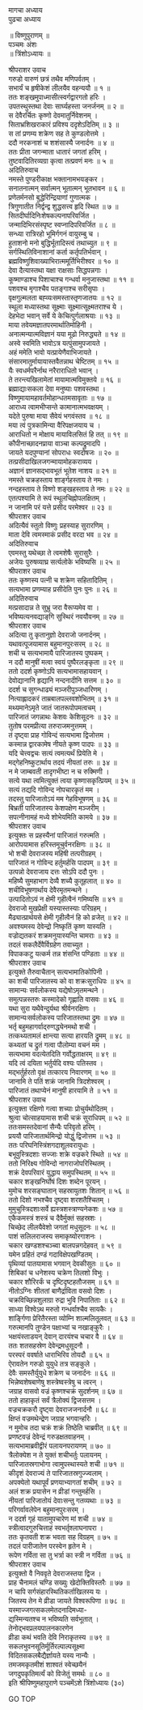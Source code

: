 मागचा अध्याय  
पुढचा अध्याय  
  
॥ विष्णुपुराणम् ॥  
पञ्चमः अंशः  
॥ त्रिंशोऽध्यायः ॥  
  
श्रीपराशर उवाच  
गरुडो वारुणं छत्रं तथैव मणिपर्वतम् ।  
सभार्यं च हृषीकेशं लीलयैव वहन्ययौ ॥ १ ॥  
ततः शङ्खमुपाध्मासीत्स्वर्गद्वारगतो हरिः ।  
उपतस्थुस्तथा देवाः सार्घ्यहस्ता जनर्जनम् ॥ २ ॥  
स देवैरर्चितः कृष्णो देवमातुर्निवेशनम् ।  
सिताभ्रशिखराकारं प्रविश्य ददृशेऽदितिम् ॥ ३ ॥  
स तां प्रणम्य शक्रेण सह ते कुण्डलोत्तमे ।  
ददौ नरकनाशं च शशंसास्यै जनार्दनः ॥ ४ ॥  
ततः प्रीता जगन्माता धातारं जगतां हरिम् ।  
तुष्टवादितिरव्यग्रा कृत्वा तत्प्रवणं मनः ॥ ५ ॥  
अदितिरुवाच  
नमस्ते पुण्डरीकाक्ष भक्तानामभयङ्कर ।  
सनातनात्मन् सर्वात्मन् भूतात्मन् भूतभावन ॥ ६ ॥  
प्रणेतर्मनसो बुद्धेरिन्द्रियाणां गुणात्मक ।  
त्रिगुणातीत निर्द्वन्द्व शुद्धसत्त्व हृदि स्थित ॥ ७ ॥  
सितदीर्घादिनिःशेषकल्पनापरिवर्जित ।  
जन्मादिभिरसंस्पृष्ट स्वप्नादिपरिवर्जित ॥ ८ ॥  
सन्ध्या रात्रिरहो भूमिर्गगनं वायुरम्बु च ।  
हुताशनो मनो बुद्धिर्भूतादिस्त्वं तथाच्युत ॥ ९ ॥  
सर्गस्थितिविनाशानां कर्ता कर्तृपतिर्भवान् ।  
ब्रह्मविष्णुशिवाख्याभिरात्ममूर्तिभिरीश्वर ॥ १० ॥  
देवा दैत्यास्तथा यक्षा राक्षसाः सिद्धपन्नगाः ।  
कूष्माण्डाश्च पिशाचाश्च गन्धर्वा मनुजास्तथा ॥ ११ ॥  
पशवश्च मृगाश्चैव पतङ्गाश्च सरीसृपाः ।  
वृक्षगुल्मलता बह्व्यःसमस्तास्तृणजातयः ॥ १२ ॥  
स्थूला मध्यास्तथा सूक्ष्माः सूक्ष्मात्सूक्ष्मतराश्च ये ।  
देहभेदा भवान् सर्वे ये केचित्पुर्गलाश्रयाः ॥ १३ ॥  
माया तवेयमज्ञातपरमार्थातिमोहिनी ।  
अनात्मन्यात्मविज्ञानं यया मूढो निरुद्ध्यते ॥ १४ ॥  
अस्वे स्वमिति भावोऽत्र यत्पुंसामुपजायते ।  
अहं ममेति भावो यत्प्रायेणैवाभिजायते ।  
संसारमातुर्मायायास्तवैतन्नाथ चेष्टितम् ॥ १५ ॥  
यैः स्वधर्मपरैर्नाथ नरैराराधितो भवान् ।  
ते तरन्त्यखिलामेतां मायामात्मविमुक्तये ॥ १६ ॥  
ब्रह्माद्याःसकला देवा मनुष्याः पशवस्तथा ।  
विष्णुमायामहावर्तमोहान्धतमसावृताः ॥ १७ ॥  
आराध्य त्वामभीप्सन्ते कामानात्मभवक्षयम् ।  
यदेते पुरुषा माया सैवेयं भगवंस्तव ॥ १८ ॥  
मया त्वं पुत्रकामिन्या वैरिपक्षजयाय च ।  
आराधितो न मोक्षाय मायाविलसितं हि तत् ॥ १९ ॥  
कौपीनाच्छादनप्राया वाञ्चा कल्पद्रुमादपि ।  
जायते यदपुण्यानां सोपराधः स्वदोषजः ॥ २० ॥  
तत्प्रसीदाखिलजगन्मायामोहकराव्यय ।  
अज्ञानं ज्ञानसद्भावभूतं भूतेश नाशय ॥ २१ ॥  
नमस्ते चक्रहस्ताय शार्ङ्गहस्ताय ते नमः ।  
नन्दहस्ताय ते विष्णो शङ्खहस्ताय ते नमः ॥ २२ ॥  
एतत्पश्यामि ते रूपं स्थूलचिह्नोपलक्षितम् ।  
न जानामि परं यत्ते प्रसीद परमेश्वर ॥ २३ ॥  
श्रीपराशर उवाच  
अदित्यैवं स्तुतो विष्णुः प्रहस्याह सुरारणिम् ।  
माता देवि त्वमस्माकं प्रसीद वरदा भव ॥ २४ ॥  
अदितिरुवाच  
एवमस्तु यथेच्छा ते त्वमशेषैः सुरासुरैः ।  
अजेयः पुरुषव्याघ्र सर्त्यलोके भविष्यसि ॥ २५ ॥  
श्रीपराशर उवाच  
ततः कृष्णस्य पत्नी च शक्रेण सहितादितिम् ।  
सत्यभामा प्रणम्याह प्रसीदेति पुनः पुनः ॥ २६ ॥  
अदितिरुवाच  
मत्प्रसादान्न ते सुभ्रु जरा वैरूप्यमेव वा ।  
भविष्यत्यनवद्याङ्‌गि सुस्थिरं नवयौवनम् ॥ २७ ॥  
श्रीपराशर उवाच  
अदित्या तु कृतानुज्ञो देवराजो जनार्दनम् ।  
यथावत्पूजयामास बहुमानपुरःसरम् ॥ २८ ॥  
शची च सत्यभामायै पारिजातस्य पुष्पकम् ।  
न ददौ मानुषीं मत्वा स्वयं पुष्पैरलङ्कृता ॥ २९ ॥  
ततो ददर्श कृष्णोऽपि सत्यभामासहायवान् ।  
देवोद्यानानि हृद्यानि नन्दनादीनि सत्तम ॥ ३० ॥  
ददर्श च सुगन्धाढ्यं मञ्जरीपुञ्जधारिणम् ।  
नित्याह्लादकरं ताम्रबालपल्लवशोभितम् ॥ ३१ ॥  
मथ्यमानेऽमृते जातं जातरूपोपमत्वचम् ।  
पारिजातं जगन्नाथः केशवः केशिसूदनः ॥ ३२ ॥  
तुतोष परमप्रीत्या तरुराजमनुत्तमम् ।  
तं दृष्ट्वा प्राह गोविन्दं सत्यभामा द्विजोत्तम ।  
कस्मान्न द्वारकामेष नीयते कृष्ण पादपः ॥ ३३ ॥  
यदि चेत्त्वद्वचः सत्यं त्वमत्यर्थं प्रियेति मे ।  
मद्गेहनिष्कुटार्थाय तदयं नीयतां तरुः ॥ ३४ ॥  
न मे जाम्बवती तादृगभीष्टा न च रुक्मिणी ।  
सत्ये यथा त्वमित्युक्तं त्वया कृष्णासकृत्प्रियम् ॥ ३५ ॥  
सत्यं तद्यदि गोविन्द नोपचारकृतं मम ।  
तदस्तु पारिजातोऽयं मम गेहविभूषणम् ॥ ३६ ॥  
बिभ्रती पारिजातस्य केशपक्षेण मञ्जरीम् ।  
सपत्नीनामहं मध्ये शोभेयमिति कामये ॥ ३७ ॥  
श्रीपराशर उवाच  
इत्युक्तः स प्रहस्यैनां पारिजातं गरुत्मति ।  
आरोपयामास हरिस्तमूचुर्वनरक्षिणः ॥ ३८ ॥  
भो शची देवराजस्य महिषी तत्परीग्रहम् ।  
पारिजातं न गोविन्द हर्तुमर्हसि पादपम् ॥ ३९ ॥  
उत्पन्नो देवराजाय दत्तः सोऽपि ददौ पुनः ।  
महिष्यै सुमहाभाग देव्यै शच्यै कुतूहलात् ॥ ४० ॥  
शचीविभूषणार्थाय देवैरमृतमन्थने ।  
उत्पादितोऽयं न क्षेमी गृहीत्वैनं गमिष्यसि ॥ ४१ ॥  
देवराजो मुखप्रेक्षी यस्यास्तस्याः परिग्रहम् ।  
मैढ्यात्प्रार्थयसे क्षेमी गृहीत्वैनं हि को व्रजेत् ॥ ४२ ॥  
अवश्यमस्य देवेन्द्रो निष्कृतिं कृष्ण यास्यति ।  
वज्रोद्यतकरं शक्रमनुयास्यन्ति चामराः ॥ ४३ ॥  
तदलं सकलैर्देवैर्विग्रहेण तवाच्युत ।  
विपाककटु यत्कर्म तन्न शंसन्ति पण्डिताः ॥ ४४ ॥  
श्रीपराशर उवाच  
इत्युक्ते तैरुवाचैतान् सत्यभामातिकोपिनी ।  
का शची पारिजातस्य को वा शक्रःसुराधिपः ॥ ४५ ॥  
सामान्यः सर्वलोकस्य यद्येषोऽमृतमन्थने ।  
समुत्पन्नस्तरुः कस्मादेको गृह्णाति वासवः ॥ ४६ ॥  
यथा सुरा यथैवेन्दुर्यथा श्रीर्वनरक्षिणः ।  
सामान्यःसर्वलोकस्य पारिजातस्तथा द्रुमः ॥ ४७ ॥  
भर्तृ बहुमहागर्वाद्‌रुणद्ध्येनमथो शची ।  
तत्कथ्यतामलं क्षान्त्या सत्या हारयति द्रुमम् ॥ ४८ ॥  
कथ्यतां च द्रुतं गत्वा पौलोम्या वचनं मम ।  
सत्यभामा वदत्येतदिति गर्वोद्धताक्षरम् ॥ ४९ ॥  
यदि त्वं दयिता भर्तुर्यदि वश्यः पतिस्तव ।  
मद्भर्तुर्हरतो वृक्षं तत्कारय निवारणम् ॥ ५० ॥  
जानामि ते पतिं शक्रं जानामि त्रिदशेश्वरम् ।  
पारिजातं तथाप्येनं मानुषी हारयामि ते ॥ ५१ ॥  
श्रीपराशर उवाच  
इत्युक्ता रक्षिणो गत्वा शच्याः प्रोचुर्यथोदितम् ।  
श्रुत्वा चोत्साहयामास शची चक्रं सुराधिपम् ॥ ५२ ॥  
ततःसमस्तदेवानां सैन्यैः परिवृतो हरिम् ।  
प्रययौ पारिजातार्थमिन्द्रो योद्धुं द्विजोत्तम ॥ ५३ ॥  
ततः परिघनिस्त्रिंशगदाशूलवरायुधाः ।  
बभूवुस्त्रिदशाः सज्जाः शक्रे वज्रकरे स्थिते ॥ ५४ ॥  
ततो निरिक्ष्य गोविन्दो नागराजोपरिस्थितम् ।  
शक्रं देवपरिवारं युद्धाय समुपस्थितम् ॥ ५५ ॥  
चकार शङ्खनिर्घोषं दिशः शब्देन पूरयन् ।  
मुमोच शरसङ्घातान् सहस्रायुतशः शितान् ॥ ५६ ॥  
ततो दिशो नभश्चैव दृष्ट्वा शरशतैश्चितम् ।  
मुमुचुस्त्रिदशाःसर्वे ह्यस्त्रशस्त्राण्यनेकशः ॥ ५७ ॥  
एकैकमस्त्रं शस्त्रं च दैवैर्मुक्तं सहस्रशः ।  
चिच्छेद लीलयैवेशो जगतां मधुसूदनः ॥ ५८ ॥  
पाशं सलिलराजस्य समाकृष्योरगाशनः ।  
चकार खण्डशश्चञ्च्वा बालपन्नगदेहवत् ॥ ५९ ॥  
यमेन प्रहितं दण्डं गदाविक्षेपखण्डितम् ।  
पृथिव्यां पातयामास भगवान् देवकीसुतः ॥ ६० ॥  
शिबिकां च धनेशस्य चक्रेण तिलशो विभुः ।  
चकार शौरिरर्कं च दृष्टिदृष्टहतौजसम् ॥ ६१ ॥  
नीतोऽग्निः शीततां बाणैर्द्राविता वसवो दिशः ।  
चक्रविच्छिन्नशुलाग्रा रुद्रा भुवि निपातिताः ॥ ६२ ॥  
साध्या विश्वेऽथ मरुतो गन्धर्वाश्चैव सायकैः ।  
शार्ङ्गिणा प्रेरितैरस्ता व्योम्नि शाल्मलितूलवत् ॥ ६३ ॥  
गरुत्मानपि तुण्डेन पक्षाभ्यां च नखाङ्कुरैः ।  
भक्षयंस्ताडयन् देवान् दारयंश्च चचार वै ॥ ६४ ॥  
ततः शतसहस्रेण देवेन्द्रमधुसूदनौ ।  
परस्परं ववर्षाते धाराभिरिव तोयदौ ॥ ६५ ॥  
ऐरावतेन गरुडो युयुधे तत्र सङ्कुले ।  
देवैः समस्तैर्युयुधे शक्रेण च जनार्दनः ॥ ६६ ॥  
भिन्नेष्वशेषबाणेषु शस्त्रेष्वस्त्रेषु च त्वरन् ।  
जग्राह वासवो वज्रं कृष्णश्चक्रं सुदर्शनम् ॥ ६७ ॥  
ततो हाहाकृतं सर्वं त्रैलोक्यं द्विजसत्तम ।  
वज्रचक्रकरौ दृष्ट्वा देवराजजनार्दनौ ॥ ६८ ॥  
क्षिप्तं वज्रमथेन्द्रेण जग्राह भगवान्हरिः ।  
न मुमोच तदा चक्रं शक्रं तिष्ठेति चाब्रवीत् ॥ ६९ ॥  
प्रणष्टवज्रं देवेन्द्रं गरुडक्षतवाहनम् ।  
सत्यभामाब्रवीद्वीरं पलायनपरायणम् ॥ ७० ॥  
त्रैलोक्येश न ते युक्तं शचीभर्तुः पलायनम् ।  
पारिजातस्रगाभोगा त्वामुपस्थास्यते शची ॥ ७१ ॥  
कीदृशं देवराज्यं ते पारिजातस्रगुज्ज्वलाम् ।  
अपक्येतो यथापूर्वं प्रणयाभ्यागतां शचीम् ॥ ७२ ॥  
अलं शक्र प्रयासेन न व्रीडां गन्तुमर्हसि ।  
नीयतां पारिजातोयं देवाःसन्तु गतव्यथाः ॥ ७३ ॥  
परिगर्वावलेपेन बहुमानपुरःसरम् ।  
न ददर्श गृहं यातामुपचारेण मां शची ॥ ७४ ॥  
स्त्रीत्वादगुरुचित्ताहं स्वभर्तृश्लाघनापरा ।  
ततः कृतवती शक्र भवता सह विग्रहम् ॥ ७५ ॥  
तदलं पारीजातेन परस्वेन हृतेन मे ।  
रूपेण गर्विता सा तु भर्त्रा का स्त्री न गर्विता ॥ ७६ ॥  
श्रीपराशर उवाच  
इत्युक्तो वै निववृते देवराजस्तया द्विज ।  
प्राह चैनामलं चण्डि सख्युः खेदोक्तिविस्तरैः ॥ ७७ ॥  
न चापि सर्गसंहारस्थितिकर्ताखिलस्य यः ।  
जितस्य तेन मे व्रीडा जायते विश्वरूपिणा ॥ ७८ ॥  
यस्माज्जगत्सकलमेतदनादिमध्या-  
     द्यस्मिन्यतश्च न भविष्यति सर्वभूतात् ।  
तेनोद्भवप्रलयपालनकारणेन  
     व्रीडा कथं भवति देवि निराकृतस्य ॥ ७९ ॥  
सकलभुवनसूतिर्मूर्तिरल्पाल्पसूक्ष्मा  
     विदितसकलबैद्यैर्ज्ञायते यस्य नान्यैः ।  
तमजमकृतमीशं शाश्वतं स्वेच्छयैनं  
     जगदुपकृतिमर्त्यं को विजेतुं समर्थः ॥ ८० ॥  
इति श्रीपिष्णुमहापुराणे पञ्चमेंऽशे त्रिंशोध्यायः (३०)  
  
GO TOP
